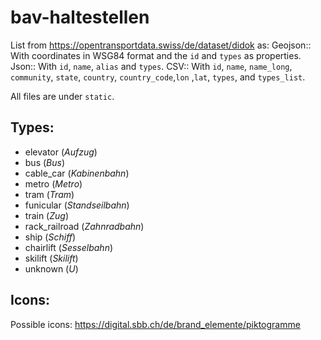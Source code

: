 # bav-haltestellen
List from https://opentransportdata.swiss/de/dataset/didok as:
Geojson::
    With coordinates in WSG84 format and the `id` and `types` as properties.
Json::
    With `id`, `name`, `alias` and `types`.
CSV::
    With `id`, `name`, `name_long`, `community`, `state`, `country`, 
    `country_code`,`lon` ,`lat`, `types`, and `types_list`.

All files are under `static`.

## Types:

* elevator (_Aufzug_)
* bus (_Bus_)
* cable_car (_Kabinenbahn_)
* metro (_Metro_)
* tram (_Tram_)
* funicular (_Standseilbahn_)
* train (_Zug_)
* rack_railroad (_Zahnradbahn_)
* ship (_Schiff_)
* chairlift (_Sesselbahn_)
* skilift (_Skilift_)
* unknown (_U_)

## Icons:

Possible icons: https://digital.sbb.ch/de/brand_elemente/piktogramme



